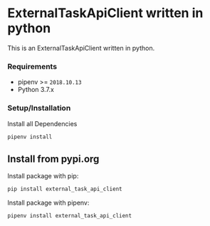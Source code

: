 # ExternalTaskApiClient written in python

This is an ExternalTaskApiClient written in python.

### Requirements

- pipenv >= `2018.10.13`
- Python 3.7.x

### Setup/Installation

Install all Dependencies

```bash
pipenv install
```

## Install from pypi.org

Install package with pip:

```bash
pip install external_task_api_client
```

Install package with pipenv:

```bash
pipenv install external_task_api_client
```
